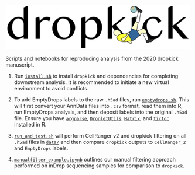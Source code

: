 ![Alt text](data/dropkick_logo.png)

Scripts and notebooks for reproducing analysis from the 2020 dropkick manuscript.

1. Run [`install.sh`](install.sh) to install `dropkick` and dependencies for completing downstream analysis. It is recommended to initiate a new virtual environment to avoid conflicts.

2. To add EmptyDrops labels to the raw `.h5ad` files, run [`emptydrops.sh`](emptydrops.sh). This will first convert your AnnData files into `.csv` format, read them into R, run EmptyDrops analysis, and then deposit labels into the original `.h5ad` file. Ensure you have [`argparse`](https://www.rdocumentation.org/packages/argparse/versions/2.0.1), [`DropletUtils`](https://bioconductor.org/packages/release/bioc/html/DropletUtils.html), [`Matrix`](https://www.rdocumentation.org/packages/Matrix/versions/1.2-18), and [`tictoc`](https://www.rdocumentation.org/packages/tictoc/versions/1.0) installed in R.

3. [`run_and_test.sh`](run_and_test.sh) will perform CellRanger v2 and dropkick filtering on all `.h5ad` files in [`data/`](data/) and then compare `dropkick` outputs to `CellRanger_2` and `EmptyDrops` labels.

4. [`manualfilter_example.ipynb`](manualfilter_example.ipynb) outlines our manual filtering approach performed on inDrop sequencing samples for comparison to `dropkick`.
